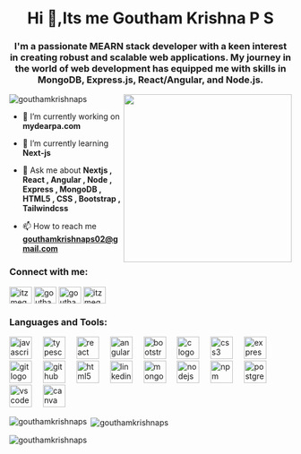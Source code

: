 <h1 align="center">Hi 👋,Its me Goutham Krishna P S</h1>
<h3 align="center">I'm a passionate MEARN stack developer with a keen interest in creating robust and scalable web applications. My journey in the world of web development has equipped me with skills in MongoDB, Express.js, React/Angular, and Node.js.</h3>
<img align="right" height="300" src="https://cdn.dribbble.com/users/1292677/screenshots/6139167/avento.gif"  />

<div align="left>
  <p align="left"> <img src="https://komarev.com/ghpvc/?username=gouthamkrishnaps&label=Profile%20views&color=0e75b6&style=flat" alt="gouthamkrishnaps" /> </p>

- 🔭 I’m currently working on **mydearpa.com**

- 🌱 I’m currently learning **Next-js**

- 💬 Ask me about **Nextjs , React , Angular , Node , Express , MongoDB , HTML5 , CSS , Bootstrap , Tailwindcss**

- 📫 How to reach me **gouthamkrishnaps02@gmail.com**
</div>


<h3 align="left">Connect with me:</h3>
<p align="left">
<a href="https://twitter.com/itzmegouthamm" target="blank"><img align="center" src="https://raw.githubusercontent.com/rahuldkjain/github-profile-readme-generator/master/src/images/icons/Social/twitter.svg" alt="itzmegouthamm" height="30" width="40" /></a>
<a href="https://linkedin.com/in/gouthamkrishnaps" target="blank"><img align="center" src="https://raw.githubusercontent.com/rahuldkjain/github-profile-readme-generator/master/src/images/icons/Social/linked-in-alt.svg" alt="gouthamkrishnaps" height="30" width="40" /></a>
<a href="https://fb.com/goutham krishna ps" target="blank"><img align="center" src="https://raw.githubusercontent.com/rahuldkjain/github-profile-readme-generator/master/src/images/icons/Social/facebook.svg" alt="goutham krishna ps" height="30" width="40" /></a>
<a href="https://instagram.com/itzmegoutham" target="blank"><img align="center" src="https://raw.githubusercontent.com/rahuldkjain/github-profile-readme-generator/master/src/images/icons/Social/instagram.svg" alt="itzmegoutham" height="30" width="40" /></a>
</p>

<h3 align="left">Languages and Tools:</h3>
<div align="left">
  <img src="https://cdn.jsdelivr.net/gh/devicons/devicon/icons/javascript/javascript-original.svg" height="40" alt="javascript logo"  />
  <img width="12" />
  <img src="https://cdn.jsdelivr.net/gh/devicons/devicon/icons/typescript/typescript-original.svg" height="40" alt="typescript logo"  />
  <img width="12" />
  <img src="https://cdn.jsdelivr.net/gh/devicons/devicon/icons/react/react-original.svg" height="40" alt="react logo"  />
  <img width="12" />
  <img src="https://cdn.jsdelivr.net/gh/devicons/devicon/icons/angularjs/angularjs-original.svg" height="40" alt="angularjs logo"  />
  <img width="12" />
  <img src="https://cdn.jsdelivr.net/gh/devicons/devicon/icons/bootstrap/bootstrap-original.svg" height="40" alt="bootstrap logo"  />
  <img width="12" />
  <img src="https://cdn.jsdelivr.net/gh/devicons/devicon/icons/c/c-original.svg" height="40" alt="c logo"  />
  <img width="12" />
  <img src="https://cdn.jsdelivr.net/gh/devicons/devicon/icons/css3/css3-original.svg" height="40" alt="css3 logo"  />
  <img width="12" />
  <img src="https://cdn.jsdelivr.net/gh/devicons/devicon/icons/express/express-original.svg" height="40" alt="express logo"  />
  <img width="12" />
  <img src="https://cdn.jsdelivr.net/gh/devicons/devicon/icons/git/git-original.svg" height="40" alt="git logo"  />
  <img width="12" />
  <img src="https://cdn.jsdelivr.net/gh/devicons/devicon/icons/github/github-original.svg" height="40" alt="github logo"  />
  <img width="12" />
  <img src="https://cdn.jsdelivr.net/gh/devicons/devicon/icons/html5/html5-original.svg" height="40" alt="html5 logo"  />
  <img width="12" />
  <img src="https://cdn.jsdelivr.net/gh/devicons/devicon/icons/linkedin/linkedin-original.svg" height="40" alt="linkedin logo"  />
  <img width="12" />
  <img src="https://cdn.jsdelivr.net/gh/devicons/devicon/icons/mongodb/mongodb-original.svg" height="40" alt="mongodb logo"  />
  <img width="12" />
  <img src="https://cdn.jsdelivr.net/gh/devicons/devicon/icons/nodejs/nodejs-original.svg" height="40" alt="nodejs logo"  />
  <img width="12" />
  <img src="https://cdn.jsdelivr.net/gh/devicons/devicon/icons/npm/npm-original-wordmark.svg" height="40" alt="npm logo"  />
  <img width="12" />
  <img src="https://cdn.jsdelivr.net/gh/devicons/devicon/icons/postgresql/postgresql-original.svg" height="40" alt="postgresql logo"  />
  <img width="12" />
  <img src="https://cdn.jsdelivr.net/gh/devicons/devicon/icons/vscode/vscode-original.svg" height="40" alt="vscode logo"  />
  <img width="12" />
  <img src="https://cdn.jsdelivr.net/gh/devicons/devicon/icons/canva/canva-original.svg" height="40" alt="canva logo"  />
</div>

<p><img align="left" src="https://github-readme-stats.vercel.app/api/top-langs?username=gouthamkrishnaps&show_icons=true&locale=en&layout=compact" alt="gouthamkrishnaps" /></p>

<p>&nbsp;<img align="center" src="https://github-readme-stats.vercel.app/api?username=gouthamkrishnaps&show_icons=true&locale=en" alt="gouthamkrishnaps" /></p>

<p><img align="center" src="https://github-readme-streak-stats.herokuapp.com/?user=gouthamkrishnaps&" alt="gouthamkrishnaps" /></p>
